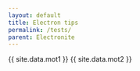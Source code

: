 ```yaml
---
layout: default
title: Electron tips
permalink: /tests/
parent: Electronite
---
```


{{ site.data.mot1 }}
{{ site.data.mot2 }}
